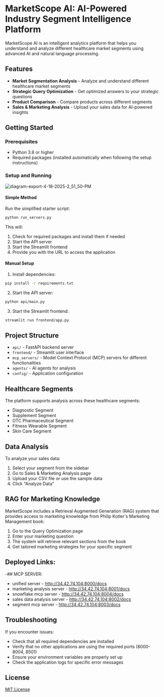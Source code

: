 # MarketScope AI: AI-Powered Industry Segment Intelligence Platform

MarketScope AI is an intelligent analytics platform that helps you understand and analyze different healthcare market segments using advanced AI and natural language processing.

## Features

- **Market Segmentation Analysis** - Analyze and understand different healthcare market segments
- **Strategic Query Optimization** - Get optimized answers to your strategic questions
- **Product Comparison** - Compare products across different segments
- **Sales & Marketing Analysis** - Upload your sales data for AI-powered insights

## Getting Started

### Prerequisites

- Python 3.8 or higher
- Required packages (installed automatically when following the setup instructions)

### Setup and Running
![diagram-export-4-18-2025-2_51_50-PM](https://github.com/user-attachments/assets/6f26c242-6cfc-4f3a-9d49-d6fafab3aa03)

#### Simple Method
Run the simplified starter script:

```bash
python run_servers.py
```

This will:
1. Check for required packages and install them if needed
2. Start the API server
3. Start the Streamlit frontend
4. Provide you with the URL to access the application

#### Manual Setup

1. Install dependencies:
```bash
pip install -r requirements.txt
```

2. Start the API server:
```bash
python api/main.py
```

3. Start the Streamlit frontend:
```bash
streamlit run frontend/app.py
```

## Project Structure

- `api/` - FastAPI backend server
- `frontend/` - Streamlit user interface
- `mcp_servers/` - Model Context Protocol (MCP) servers for different functionalities
- `agents/` - AI agents for analysis
- `config/` - Application configuration

## Healthcare Segments

The platform supports analysis across these healthcare segments:

- Diagnostic Segment
- Supplement Segment
- OTC Pharmaceutical Segment
- Fitness Wearable Segment
- Skin Care Segment

## Data Analysis

To analyze your sales data:

1. Select your segment from the sidebar
2. Go to Sales & Marketing Analysis page
3. Upload your CSV file or use the sample data
4. Click "Analyze Data"

## RAG for Marketing Knowledge

MarketScope includes a Retrieval Augmented Generation (RAG) system that provides access to marketing knowledge from Philip Kotler's Marketing Management book:

1. Go to the Query Optimization page
2. Enter your marketing question
3. The system will retrieve relevant sections from the book
4. Get tailored marketing strategies for your specific segment

## Deployed Links:
-## MCP SERVER:
- unified server - http://34.42.74.104:8000/docs
- marketing analysis server - http://34.42.74.104:8001/docs
- snowflake mcp server - http://34.42.74.104:8004/docs
- sales data analysis server - http://34.42.74.104:8002/docs
- segment mcp server - http://34.42.74.104:8003/docs

## Troubleshooting

If you encounter issues:

- Check that all required dependencies are installed
- Verify that no other applications are using the required ports (8000-8004, 8501)
- Ensure your environment variables are properly set up
- Check the application logs for specific error messages

## License

[MIT License](LICENSE)
